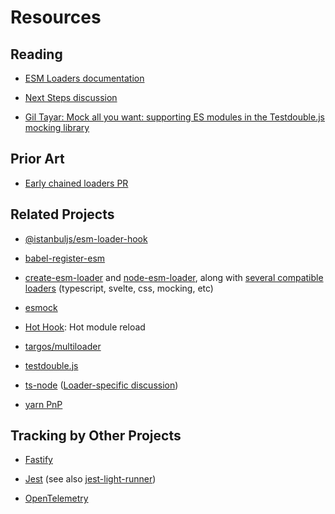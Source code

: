 # Resources

## Reading

* [ESM Loaders documentation](https://nodejs.org/api/esm.html#esm_loaders)

* [Next Steps discussion](https://github.com/nodejs/node/issues/36396)

* [Gil Tayar: Mock all you want: supporting ES modules in the Testdouble.js mocking library](https://dev.to/giltayar/mock-all-you-want-supporting-es-modules-in-the-testdouble-js-mocking-library-3gh1)

## Prior Art

* [Early chained loaders PR](https://github.com/nodejs/node/pull/33812)

## Related Projects

* [@istanbuljs/esm-loader-hook](https://github.com/istanbuljs/esm-loader-hook)

* [babel-register-esm](https://github.com/giltayar/babel-register-esm)

* [create-esm-loader](https://github.com/sebamarynissen/create-esm-loader#readme) and [node-esm-loader](https://github.com/sebamarynissen/node-esm-loader#readme), along with [several compatible loaders](https://github.com/brev/esm-loaders#readme) (typescript, svelte, css, mocking, etc)

* [esmock](https://github.com/iambumblehead/esmock)

* [Hot Hook](https://github.com/Julien-R44/hot-hook): Hot module reload

* [targos/multiloader](https://github.com/targos/multiloader)

* [testdouble.js](https://github.com/testdouble/testdouble.js)

* [ts-node](https://typestrong.org/ts-node) ([Loader-specific discussion](https://github.com/TypeStrong/ts-node/issues/1007))

* [yarn PnP](https://github.com/yarnpkg/berry/pull/2161)

## Tracking by Other Projects

* [Fastify](https://github.com/fastify/fastify/issues/2847)

* [Jest](https://github.com/facebook/jest/issues/9430) (see also [jest-light-runner](https://github.com/nicolo-ribaudo/jest-light-runner))

* [OpenTelemetry](https://github.com/open-telemetry/opentelemetry-js/issues/1946)

